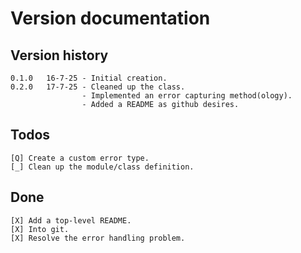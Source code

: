 # Version documentation

## Version history

```text
0.1.0   16-7-25 - Initial creation.
0.2.0   17-7-25 - Cleaned up the class.
                - Implemented an error capturing method(ology).
                - Added a README as github desires.
```

## Todos

```text
[Q] Create a custom error type.
[_] Clean up the module/class definition.
```

## Done

```text
[X] Add a top-level README.
[X] Into git.
[X] Resolve the error handling problem.
```
